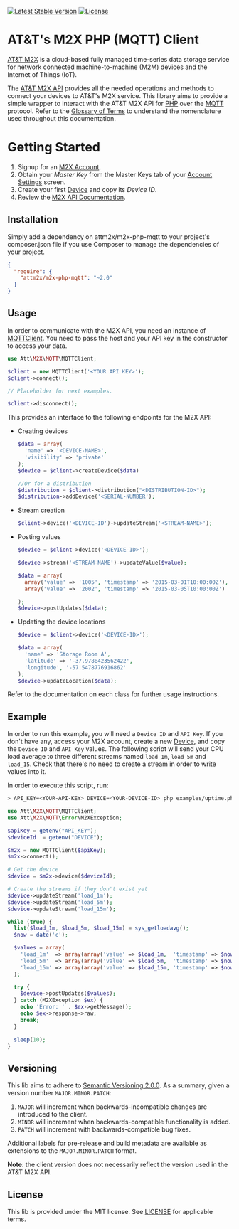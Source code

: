 [![Latest Stable Version](https://poser.pugx.org/attm2x/m2x-php-mqtt/v/stable.svg)](https://packagist.org/packages/attm2x/m2x-php-mqtt)
[![License](https://poser.pugx.org/attm2x/m2x-php-mqtt/license.svg)](https://packagist.org/packages/attm2x/m2x-php-mqtt)

# AT&T's M2X PHP (MQTT) Client

[AT&T M2X](http://m2x.att.com) is a cloud-based fully managed time-series data storage service for network connected machine-to-machine (M2M) devices and the Internet of Things (IoT). 

The [AT&T M2X API](https://m2x.att.com/developer/documentation/overview) provides all the needed operations and methods to connect your devices to AT&T's M2X service. This library aims to provide a simple wrapper to interact with the AT&T M2X API for [PHP](http://php.net) over the [MQTT](http://mqtt.org) protocol. Refer to the [Glossary of Terms](https://m2x.att.com/developer/documentation/v2/glossary) to understand the nomenclature used throughout this documentation.

Getting Started
==========================
1. Signup for an [M2X Account](https://m2x.att.com/signup).
2. Obtain your _Master Key_ from the Master Keys tab of your [Account Settings](https://m2x.att.com/account) screen.
2. Create your first [Device](https://m2x.att.com/devices) and copy its _Device ID_.
3. Review the [M2X API Documentation](https://m2x.att.com/developer/documentation/overview).

## Installation

Simply add a dependency on attm2x/m2x-php-mqtt to your project's composer.json file if you use Composer to manage the dependencies of your project.

```json
{
  "require": {
    "attm2x/m2x-php-mqtt": "~2.0"
  }
}
```

## Usage

In order to communicate with the M2X API, you need an instance of [MQTTClient](src//MQTTClient.php). You need to pass the host and your API key in the constructor to access your data.

```php
use Att\M2X\MQTT\MQTTClient;

$client = new MQTTClient('<YOUR API KEY>');
$client->connect();

// Placeholder for next examples.

$client->disconnect();
```

This provides an interface to the following endpoints for the M2X API:

- Creating devices
  ```php
  $data = array(
  	'name' => '<DEVICE-NAME>',
  	'visibility' => 'private'
  );
  $device = $client->createDevice($data)
  
  //Or for a distribution
  $distribution = $client->distribution("<DISTRIBUTION-ID>");
  $distribution->addDevice('<SERIAL-NUMBER');
  ```

- Stream creation
  ```php
  $client->device('<DEVICE-ID')->updateStream('<STREAM-NAME>');
  ```

- Posting values
  ```php
  $device = $client->device('<DEVICE-ID>');

  $device->stream('<STREAM-NAME')->updateValue($value);

  $data = array(
    array('value' => '1005', 'timestamp' => '2015-03-01T10:00:00Z'),
    array('value' => '2002', 'timestamp' => '2015-03-05T10:00:00Z')

  );
  $device->postUpdates($data);
  ```
 
- Updating the device locations
  ```php
  $device = $client->device('<DEVICE-ID>');

  $data = array(
    'name' => 'Storage Room A',
    'latitude' => '-37.9788423562422',
    'longitude', '-57.5478776916862'
  );
  $device->updateLocation($data);
  ```

Refer to the documentation on each class for further usage instructions.

## Example

In order to run this example, you will need a `Device ID` and `API Key`. If you don't have any, access your M2X account, create a new [Device](https://m2x.att.com/devices), and copy the `Device ID` and `API Key` values. The following script will send your CPU load average to three different streams named `load_1m`, `load_5m` and `load_15`. Check that there's no need to create a stream in order to write values into it.

In order to execute this script, run:

```bash
> API_KEY=<YOUR-API-KEY> DEVICE=<YOUR-DEVICE-ID> php examples/uptime.php
```

```php
use Att\M2X\MQTT\MQTTClient;
use Att\M2X\MQTT\Error\M2XException;

$apiKey = getenv("API_KEY");
$deviceId  = getenv("DEVICE");

$m2x = new MQTTClient($apiKey);
$m2x->connect();

# Get the device
$device = $m2x->device($deviceId);

# Create the streams if they don't exist yet
$device->updateStream('load_1m');
$device->updateStream('load_5m');
$device->updateStream('load_15m');

while (true) {
  list($load_1m, $load_5m, $load_15m) = sys_getloadavg();
  $now = date('c');

  $values = array(
    'load_1m'  => array(array('value' => $load_1m,  'timestamp' => $now)),
    'load_5m'  => array(array('value' => $load_5m,  'timestamp' => $now)),
    'load_15m' => array(array('value' => $load_15m, 'timestamp' => $now))
  );

  try {
    $device->postUpdates($values);
  } catch (M2XException $ex) {
    echo 'Error: ' . $ex->getMessage();
    echo $ex->response->raw;
    break;
  }

  sleep(10);
}
```

## Versioning

This lib aims to adhere to [Semantic Versioning 2.0.0](http://semver.org/). As a summary, given a version number `MAJOR.MINOR.PATCH`:

1. `MAJOR` will increment when backwards-incompatible changes are introduced to the client.
2. `MINOR` will increment when backwards-compatible functionality is added.
3. `PATCH` will increment with backwards-compatible bug fixes.

Additional labels for pre-release and build metadata are available as extensions to the `MAJOR.MINOR.PATCH` format.

**Note**: the client version does not necessarily reflect the version used in the AT&T M2X API.

## License

This lib is provided under the MIT license. See [LICENSE](LICENSE) for applicable terms.
